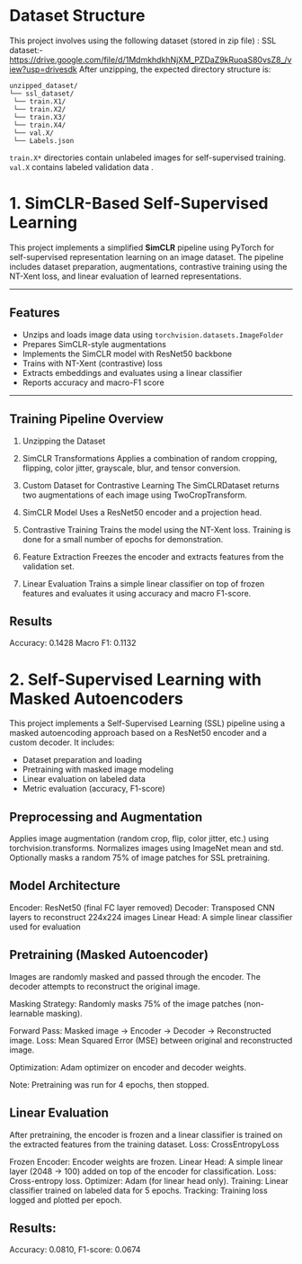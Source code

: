 
#   Dataset Structure

This project involves using the following dataset (stored in zip file) :
SSL dataset:-  https://drive.google.com/file/d/1MdmkhdkhNjXM_PZDaZ9kRuoaS80vsZ8_/view?usp=drivesdk
After unzipping, the expected directory structure is:

```
unzipped_dataset/
└── ssl_dataset/
 └── train.X1/
 └── train.X2/
 └── train.X3/
 └── train.X4/
 └── val.X/
 └── Labels.json
```

 `train.X*` directories contain unlabeled images for self-supervised training.
 `val.X` contains labeled validation data .

# 1. SimCLR-Based Self-Supervised Learning 

This project implements a simplified **SimCLR** pipeline using PyTorch for self-supervised representation learning on an image dataset. The pipeline includes dataset preparation, augmentations, contrastive training using the NT-Xent loss, and linear evaluation of learned representations.

---

##  Features

-  Unzips and loads image data using `torchvision.datasets.ImageFolder`
-  Prepares SimCLR-style augmentations
-  Implements the SimCLR model with ResNet50 backbone
-  Trains with NT-Xent (contrastive) loss
-  Extracts embeddings and evaluates using a linear classifier
-  Reports accuracy and macro-F1 score

---

## Training Pipeline Overview

1. Unzipping the Dataset

2. SimCLR Transformations
Applies a combination of random cropping, flipping, color jitter, grayscale, blur, and tensor conversion.

3. Custom Dataset for Contrastive Learning
The SimCLRDataset returns two augmentations of each image using TwoCropTransform.

4. SimCLR Model
Uses a ResNet50 encoder and a projection head.

5. Contrastive Training
Trains the model using the NT-Xent loss. Training is done for a small number of epochs for demonstration.

6. Feature Extraction
Freezes the encoder and extracts features from the validation set.

7. Linear Evaluation
Trains a simple linear classifier on top of frozen features and evaluates it using accuracy and macro F1-score.


## Results 
Accuracy: 0.1428
Macro F1: 0.1132 



# 2. Self-Supervised Learning with Masked Autoencoders 

This project implements a Self-Supervised Learning (SSL) pipeline using a masked autoencoding approach based on a ResNet50 encoder and a custom decoder. It includes:

- Dataset preparation and loading
- Pretraining with masked image modeling
- Linear evaluation on labeled data
- Metric evaluation (accuracy, F1-score)

## Preprocessing and Augmentation

Applies image augmentation (random crop, flip, color jitter, etc.) using torchvision.transforms.
Normalizes images using ImageNet mean and std.
Optionally masks a random 75% of image patches for SSL pretraining.
 
## Model Architecture

Encoder: ResNet50 (final FC layer removed)
Decoder: Transposed CNN layers to reconstruct 224x224 images
Linear Head: A simple linear classifier used for evaluation

## Pretraining (Masked Autoencoder)

Images are randomly masked and passed through the encoder. The decoder attempts to reconstruct the original image.

Masking Strategy: Randomly masks 75% of the image patches (non-learnable masking).

Forward Pass:
Masked image → Encoder → Decoder → Reconstructed image.
Loss:
Mean Squared Error (MSE) between original and reconstructed image.

Optimization:
Adam optimizer on encoder and decoder weights.

Note: Pretraining was run for 4 epochs, then stopped.

## Linear Evaluation

After pretraining, the encoder is frozen and a linear classifier is trained on the extracted features from the training dataset.
Loss: CrossEntropyLoss

Frozen Encoder: Encoder weights are frozen.
Linear Head: A simple linear layer (2048 → 100) added on top of the encoder for classification.
Loss: Cross-entropy loss.
Optimizer: Adam (for linear head only).
Training: Linear classifier trained on labeled data for 5 epochs.
Tracking: Training loss logged and plotted per epoch.

## Results:
Accuracy: 0.0810,
F1-score: 0.0674

